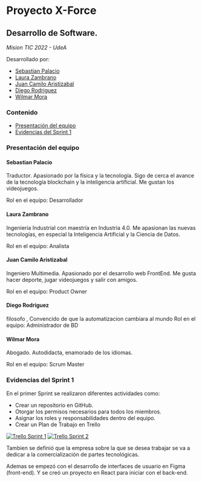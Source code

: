 # Proyecto X-Force
## Desarrollo de Software. 
*Mision TIC 2022 - UdeA*

Desarrollado por:
* [Sebastian Palacio](https://github.com/SebasGrammar/Proyecto#sebastian-palacio)
* [Laura Zambrano](https://github.com/SebasGrammar/Proyecto#laura-zambrano)
* [Juan Camilo Aristizabal](https://github.com/SebasGrammar/Proyecto#juan-camilo-aristizabal)
* [Diego Rodriguez](https://github.com/SebasGrammar/Proyecto#diego-rodriguez)
* [Wilmar Mora](https://github.com/SebasGrammar/Proyecto#wilmar-mora)

### Contenido
- [Presentación del equipo](https://github.com/SebasGrammar/Proyecto#presentaci%C3%B3n-del-equipo)
- [Evidencias del Sprint 1](https://github.com/SebasGrammar/Proyecto#Evidencias-del-Sprint-1)

### Presentación del equipo
#### Sebastian Palacio
Traductor. Apasionado por la física y la tecnología. Sigo de cerca el avance de la tecnología blockchain y la inteligencia artificial. Me gustan los videojuegos.

Rol en el equipo: Desarrollador

#### Laura Zambrano
Ingenieria Industrial con maestría en Industria 4.0. Me apasionan las nuevas tecnologías, en especial la Inteligencia Artificial y la Ciencia de Datos.

Rol en el equipo: Analista

#### Juan Camilo Aristizabal
Ingeniero Multimedia. Apasionado por el desarrollo web FrontEnd. Me gusta hacer deporte, jugar videojuegos
y salir con amigos.

Rol en el equipo: Product Owner

#### Diego Rodriguez
filosofo , Convencido  de que la  automatizacion cambiara al mundo 
Rol en el equipo: Administrador de BD

#### Wilmar Mora
Abogado. Autodidacta, enamorado de los idiomas.

Rol en el equipo: Scrum Master

### Evidencias del Sprint 1
En el primer Sprint se realizaron diferentes actividades como:
- Crear un repositorio en GitHub.
- Otorgar los permisos necesarios para todos los miembros.
- Asignar los roles y responsabilidades dentro del equipo.
- Crear un Plan de Trabajo en Trello

[![Trello Sprint 1](/imagenes/trelloSemana1.PNG)](https://trello.com/b/cntmPM2a/sprint-1)
[![Trello Sprint 2](/imagenes/trelloSem2.PNG)](https://trello.com/b/cntmPM2a)

Tambien se definió que la empresa sobre la que se desea trabajar se va a dedicar a la comercialización de partes tecnológicas.

Ademas se empezó con el desarrollo de interfaces de usuario en Figma (front-end). Y se creó un proyecto en React para iniciar con el back-end.
